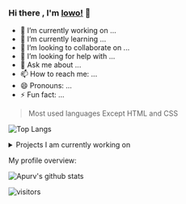 ### Hi there , I'm [lowo!](https://jlower.github.io/blog) 👋

<!--
**jlower/jlower** is a ✨ _special_ ✨ repository because its `README.md` (this file) appears on your GitHub profile.

Here are some ideas to get you started:

-->

- 🔭 I’m currently working on ...
- 🌱 I’m currently learning ...
- 👯 I’m looking to collaborate on ...
- 🤔 I’m looking for help with ...
- 💬 Ask me about ...
- 📫 How to reach me: ...
- 😄 Pronouns: ...
- ⚡ Fun fact: ...

> Most used languages Except HTML and CSS

![Top Langs](https://github-readme-stats-sigma-five.vercel.app/api/top-langs/?username=jlower&layout=compact&theme=vue-dark&hide=html,css)

<details>
<summary>
  Projects I am currently working on
</summary>

<br />

[![ReadMe Card](https://github-readme-stats.vercel.app/api/pin/?username=jlower&repo=BlueArchive-Cursors)](https://github.com/jlower/BlueArchive-Cursors)
[![ReadMe Card](https://github-readme-stats.vercel.app/api/pin/?username=jlower&repo=majsoul-helper)](https://github.com/jlower/majsoul-helper)
[![ReadMe Card](https://github-readme-stats.vercel.app/api/pin/?username=jlower&repo=majsoul-mod-mahjong-helper-mitmproxy)](https://github.com/jlower/majsoul-mod-mahjong-helper-mitmproxy)

<br />

</details>


<div><p>My profile overview: </p></div>

![Apurv's github stats](https://github-readme-stats.vercel.app/api?username=jlower&show_icons=true&theme=vue-dark)
<br />

![visitors](https://visitor-badge.laobi.icu/badge?page_id=jlower)

